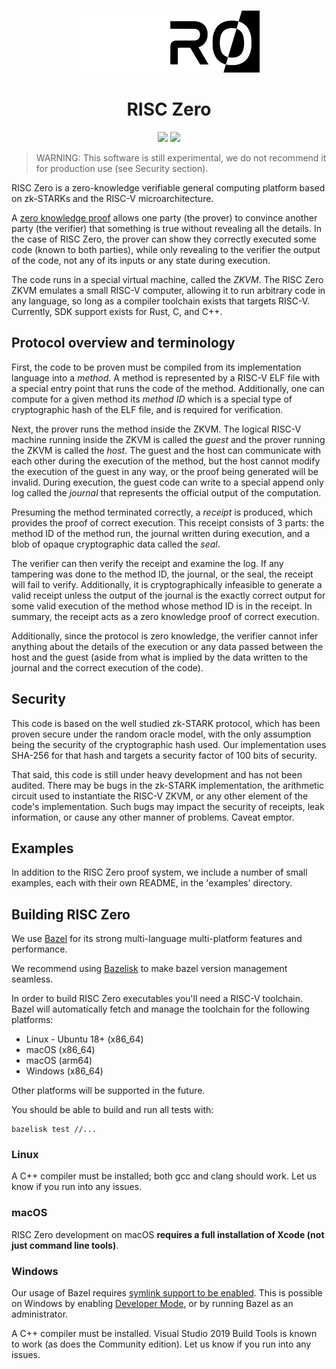 <p align="center">
  <a href="https://risc0.com/#gh-dark-mode-only"><img src="docs/assets/images/Risc0-Logo_Horizontal.svg" height="100"></a>
  <a href="https://risc0.com/#gh-light-mode-only"><img src="docs/assets/images/Risc0-Logo_Horizontal_Inverted.svg" height="100"></a>
</p>

<h1 align="center">RISC Zero</h1>

<p align="center">
  <a href="https://github.com/risc0/risc0/blob/main/LICENSE"><img src="https://img.shields.io/badge/license-Apache 2-blue.svg"></a>
  <a href="https://github.com/risc0/risc0/actions"><img src="https://github.com/risc0/risc0/workflows/CI/badge.svg?branch=main"></a>
</p>

> WARNING: This software is still experimental, we do not recommend it for
> production use (see Security section).

RISC Zero is a zero-knowledge verifiable general computing platform based on
zk-STARKs and the RISC-V microarchitecture.

A [zero knowledge proof](https://en.wikipedia.org/wiki/Non-interactive_zero-knowledge_proof) allows one party (the prover) to convince another party
(the verifier) that something is true without revealing all the details.  In
the case of RISC Zero, the prover can show they correctly executed some code
(known to both parties), while only revealing to the verifier the output of the
code, not any of its inputs or any state during execution.

The code runs in a special virtual machine, called the *ZKVM*.  The RISC Zero
ZKVM emulates a small RISC-V computer, allowing it to run arbitrary code in any
language, so long as a compiler toolchain exists that targets RISC-V.
Currently, SDK support exists for Rust, C, and C++.

## Protocol overview and terminology

First, the code to be proven must be compiled from its implementation language
into a *method*.  A method is represented by a RISC-V ELF file with a special
entry point that runs the code of the method.  Additionally, one can compute
for a given method its *method ID* which is a special type of
cryptographic hash of the ELF file, and is required for verification.

Next, the prover runs the method inside the ZKVM.  The logical RISC-V machine
running inside the ZKVM is called the *guest* and the prover running the ZKVM
is called the *host*.  The guest and the host can communicate with each other
during the execution of the method, but the host cannot modify the execution of
the guest in any way, or the proof being generated will be invalid. During
execution, the guest code can write to a special append only log called the
*journal* that represents the official output of the computation.

Presuming the method terminated correctly, a *receipt* is produced, which
provides the proof of correct execution. This receipt consists of 3 parts: the
method ID of the method run, the journal written during execution, and a blob
of opaque cryptographic data called the *seal*.

The verifier can then verify the receipt and examine the log.  If any
tampering was done to the method ID, the journal, or the seal, the receipt will
fail to verify.  Additionally, it is cryptographically infeasible to generate a
valid receipt unless the output of the journal is the exactly correct output
for some valid execution of the method whose method ID is in the receipt.
In summary, the receipt acts as a zero knowledge proof of correct execution.

Additionally, since the protocol is zero knowledge, the verifier cannot infer
anything about the details of the execution or any data passed between the host
and the guest (aside from what is implied by the data written to the journal
and the correct execution of the code).

## Security

This code is based on the well studied zk-STARK protocol, which has been proven
secure under the random oracle model, with the only assumption being the
security of the cryptographic hash used.  Our implementation uses SHA-256 for
that hash and targets a security factor of 100 bits of security.

That said, this code is still under heavy development and has not been
audited.  There may be bugs in the zk-STARK implementation, the arithmetic
circuit used to instantiate the RISC-V ZKVM, or any other element of the code's
implementation.  Such bugs may impact the security of receipts, leak
information, or cause any other manner of problems.  Caveat emptor.

## Examples

In addition to the RISC Zero proof system, we include a number of small
examples, each with their own README, in the 'examples' directory.

## Building RISC Zero

We use [Bazel](https://bazel.build) for its strong multi-language multi-platform
features and performance.

We recommend using [Bazelisk](https://github.com/bazelbuild/bazelisk) to make
bazel version management seamless.

In order to build RISC Zero executables you'll need a RISC-V toolchain.
Bazel will automatically fetch and manage the toolchain for the following platforms:

* Linux - Ubuntu 18+ (x86_64)
* macOS (x86_64)
* macOS (arm64)
* Windows (x86_64)

Other platforms will be supported in the future.

You should be able to build and run all tests with:

```
bazelisk test //...
```

### Linux

A C++ compiler must be installed; both gcc and clang should work.
Let us know if you run into any issues.

### macOS

RISC Zero development on macOS **requires a full installation of Xcode (not just command line tools)**.

### Windows

Our usage of Bazel requires [symlink support to be enabled](https://bazel.build/docs/windows#symlink).
This is possible on Windows by enabling [Developer Mode](https://docs.microsoft.com/en-us/windows/apps/get-started/enable-your-device-for-development),
or by running Bazel as an administrator.

A C++ compiler must be installed. Visual Studio 2019 Build Tools is known to work (as does the Community edition).
Let us know if you run into any issues.

